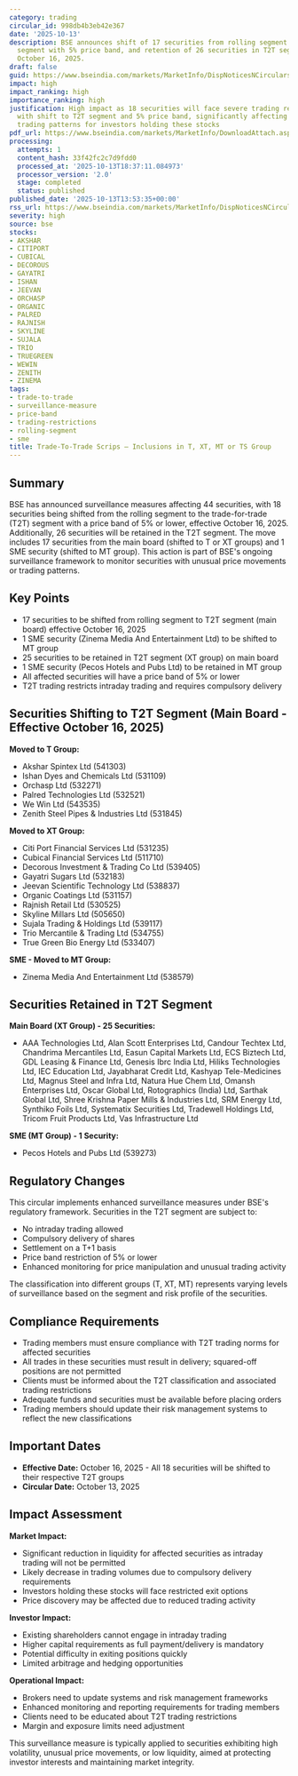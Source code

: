 ```yaml
---
category: trading
circular_id: 998db4b3eb42e367
date: '2025-10-13'
description: BSE announces shift of 17 securities from rolling segment to trade-for-trade
  segment with 5% price band, and retention of 26 securities in T2T segment, effective
  October 16, 2025.
draft: false
guid: https://www.bseindia.com/markets/MarketInfo/DispNoticesNCirculars.aspx?Noticeid={7D9B0A5F-C03B-4BDF-8568-51F5C0419942}&noticeno=20251013-52&dt=10/13/2025&icount=52&totcount=65&flag=0
impact: high
impact_ranking: high
importance_ranking: high
justification: High impact as 18 securities will face severe trading restrictions
  with shift to T2T segment and 5% price band, significantly affecting liquidity and
  trading patterns for investors holding these stocks
pdf_url: https://www.bseindia.com/markets/MarketInfo/DownloadAttach.aspx?id=20251013-52&attachedId=ee10e485-bdec-4d1c-81ca-28be399d0f67
processing:
  attempts: 1
  content_hash: 33f42fc2c7d9fdd0
  processed_at: '2025-10-13T18:37:11.084973'
  processor_version: '2.0'
  stage: completed
  status: published
published_date: '2025-10-13T13:53:35+00:00'
rss_url: https://www.bseindia.com/markets/MarketInfo/DispNoticesNCirculars.aspx?Noticeid={7D9B0A5F-C03B-4BDF-8568-51F5C0419942}&noticeno=20251013-52&dt=10/13/2025&icount=52&totcount=65&flag=0
severity: high
source: bse
stocks:
- AKSHAR
- CITIPORT
- CUBICAL
- DECOROUS
- GAYATRI
- ISHAN
- JEEVAN
- ORCHASP
- ORGANIC
- PALRED
- RAJNISH
- SKYLINE
- SUJALA
- TRIO
- TRUEGREEN
- WEWIN
- ZENITH
- ZINEMA
tags:
- trade-to-trade
- surveillance-measure
- price-band
- trading-restrictions
- rolling-segment
- sme
title: Trade-To-Trade Scrips – Inclusions in T, XT, MT or TS Group
---
```


## Summary

BSE has announced surveillance measures affecting 44 securities, with 18 securities being shifted from the rolling segment to the trade-for-trade (T2T) segment with a price band of 5% or lower, effective October 16, 2025. Additionally, 26 securities will be retained in the T2T segment. The move includes 17 securities from the main board (shifted to T or XT groups) and 1 SME security (shifted to MT group). This action is part of BSE's ongoing surveillance framework to monitor securities with unusual price movements or trading patterns.

## Key Points

- 17 securities to be shifted from rolling segment to T2T segment (main board) effective October 16, 2025
- 1 SME security (Zinema Media And Entertainment Ltd) to be shifted to MT group
- 25 securities to be retained in T2T segment (XT group) on main board
- 1 SME security (Pecos Hotels and Pubs Ltd) to be retained in MT group
- All affected securities will have a price band of 5% or lower
- T2T trading restricts intraday trading and requires compulsory delivery

## Securities Shifting to T2T Segment (Main Board - Effective October 16, 2025)

**Moved to T Group:**
- Akshar Spintex Ltd (541303)
- Ishan Dyes and Chemicals Ltd (531109)
- Orchasp Ltd (532271)
- Palred Technologies Ltd (532521)
- We Win Ltd (543535)
- Zenith Steel Pipes & Industries Ltd (531845)

**Moved to XT Group:**
- Citi Port Financial Services Ltd (531235)
- Cubical Financial Services Ltd (511710)
- Decorous Investment & Trading Co Ltd (539405)
- Gayatri Sugars Ltd (532183)
- Jeevan Scientific Technology Ltd (538837)
- Organic Coatings Ltd (531157)
- Rajnish Retail Ltd (530525)
- Skyline Millars Ltd (505650)
- Sujala Trading & Holdings Ltd (539117)
- Trio Mercantile & Trading Ltd (534755)
- True Green Bio Energy Ltd (533407)

**SME - Moved to MT Group:**
- Zinema Media And Entertainment Ltd (538579)

## Securities Retained in T2T Segment

**Main Board (XT Group) - 25 Securities:**
- AAA Technologies Ltd, Alan Scott Enterprises Ltd, Candour Techtex Ltd, Chandrima Mercantiles Ltd, Easun Capital Markets Ltd, ECS Biztech Ltd, GDL Leasing & Finance Ltd, Genesis Ibrc India Ltd, Hiliks Technologies Ltd, IEC Education Ltd, Jayabharat Credit Ltd, Kashyap Tele-Medicines Ltd, Magnus Steel and Infra Ltd, Natura Hue Chem Ltd, Omansh Enterprises Ltd, Oscar Global Ltd, Rotographics (India) Ltd, Sarthak Global Ltd, Shree Krishna Paper Mills & Industries Ltd, SRM Energy Ltd, Synthiko Foils Ltd, Systematix Securities Ltd, Tradewell Holdings Ltd, Tricom Fruit Products Ltd, Vas Infrastructure Ltd

**SME (MT Group) - 1 Security:**
- Pecos Hotels and Pubs Ltd (539273)

## Regulatory Changes

This circular implements enhanced surveillance measures under BSE's regulatory framework. Securities in the T2T segment are subject to:
- No intraday trading allowed
- Compulsory delivery of shares
- Settlement on a T+1 basis
- Price band restriction of 5% or lower
- Enhanced monitoring for price manipulation and unusual trading activity

The classification into different groups (T, XT, MT) represents varying levels of surveillance based on the segment and risk profile of the securities.

## Compliance Requirements

- Trading members must ensure compliance with T2T trading norms for affected securities
- All trades in these securities must result in delivery; squared-off positions are not permitted
- Clients must be informed about the T2T classification and associated trading restrictions
- Adequate funds and securities must be available before placing orders
- Trading members should update their risk management systems to reflect the new classifications

## Important Dates

- **Effective Date:** October 16, 2025 - All 18 securities will be shifted to their respective T2T groups
- **Circular Date:** October 13, 2025

## Impact Assessment

**Market Impact:**
- Significant reduction in liquidity for affected securities as intraday trading will not be permitted
- Likely decrease in trading volumes due to compulsory delivery requirements
- Investors holding these stocks will face restricted exit options
- Price discovery may be affected due to reduced trading activity

**Investor Impact:**
- Existing shareholders cannot engage in intraday trading
- Higher capital requirements as full payment/delivery is mandatory
- Potential difficulty in exiting positions quickly
- Limited arbitrage and hedging opportunities

**Operational Impact:**
- Brokers need to update systems and risk management frameworks
- Enhanced monitoring and reporting requirements for trading members
- Clients need to be educated about T2T trading restrictions
- Margin and exposure limits need adjustment

This surveillance measure is typically applied to securities exhibiting high volatility, unusual price movements, or low liquidity, aimed at protecting investor interests and maintaining market integrity.